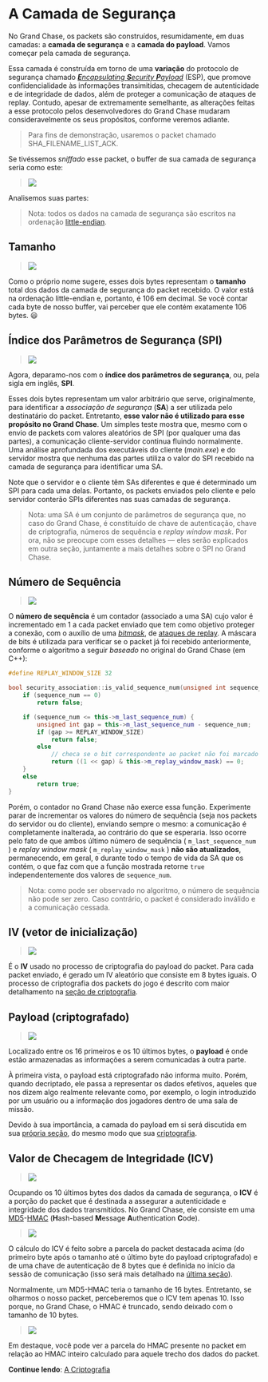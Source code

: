 # **A Camada de Segurança**
No Grand Chase, os packets são construídos, resumidamente, em duas camadas: a **camada de segurança** e a **camada do payload**. Vamos começar pela camada de segurança. 

Essa camada é construída em torno de uma **variação** do protocolo de segurança chamado [_**E**ncapsulating **S**ecurity **P**ayload_](https://pt.wikipedia.org/wiki/IPsec#Encapsulating_Security_Payload_(ESP)) (ESP), que promove confidencialidade às informações transimitidas, checagem de autenticidade e de integridade de dados, além de proteger a comunicação de ataques de replay. Contudo, apesar de extremamente semelhante, as alterações feitas a esse protocolo pelos desenvolvedores do Grand Chase mudaram consideravelmente os seus propósitos, conforme veremos adiante.

> Para fins de demonstração, usaremos o packet chamado SHA_FILENAME_LIST_ACK.

Se tivéssemos _sniffado_ esse packet, o buffer de sua camada de segurança seria como este:

> ![](https://i.imgur.com/GiER0Di.png)

Analisemos suas partes:
> Nota: todos os dados na camada de segurança são escritos na ordenação [little-endian](https://pt.wikipedia.org/wiki/Extremidade_(ordenação)).

## Tamanho
> ![](https://i.imgur.com/juPifVT.png)

Como o próprio nome sugere, esses dois bytes representam o **tamanho** total dos dados da camada de segurança do packet recebido. O valor está na ordenação little-endian e, portanto, é 106 em decimal. Se você contar cada byte de nosso buffer, vai perceber que ele contém exatamente 106 bytes. :smiley:

## Índice dos Parâmetros de Segurança (SPI)
> ![](https://i.imgur.com/9gVzt3M.png)

Agora, deparamo-nos com o **índice dos parâmetros de segurança**, ou, pela sigla em inglês, **SPI**.

Esses dois bytes representam um valor arbitrário que serve, originalmente, para identificar a _associação de segurança_ (**SA**) a ser utilizada pelo destinatário do packet.
Entretanto, **esse valor não é utilizado para esse propósito no Grand Chase**. Um simples teste mostra que, mesmo com o envio de packets com valores aleatórios de SPI (por qualquer uma das partes), a comunicação cliente-servidor continua fluindo normalmente. Uma análise aprofundada dos executáveis do cliente (_main.exe_) e do servidor mostra que nenhuma das partes utiliza o valor do SPI recebido na camada de segurança para identificar uma SA.

Note que o servidor e o cliente têm SAs diferentes e que é determinado um SPI para cada uma delas. Portanto, os packets enviados pelo cliente e pelo servidor conterão SPIs diferentes nas suas camadas de segurança.

> Nota: uma SA é um conjunto de parâmetros de segurança que, no caso do Grand Chase, é constituído de chave de autenticação, chave de criptografia, números de sequência e _replay window mask_. Por ora, não se preocupe com esses detalhes — eles serão explicados em outra seção, juntamente a mais detalhes sobre o SPI no Grand Chase.

## Número de Sequência
> ![](https://i.imgur.com/B9v5VDh.png)

O **número de sequência** é um contador (associado a uma SA) cujo valor é incrementado em 1 a cada packet enviado que tem como objetivo proteger a conexão, com o auxílio de uma [_bitmask_](https://pt.wikipedia.org/wiki/M%C3%A1scara_(computa%C3%A7%C3%A3o)), de [ataques de replay](https://en.wikipedia.org/wiki/Replay_attack). A máscara de bits é utilizada para verificar se o packet já foi recebido anteriormente, conforme o algoritmo a seguir _baseado_ no original do Grand Chase (em C++):

```cpp
#define REPLAY_WINDOW_SIZE 32

bool security_association::is_valid_sequence_num(unsigned int sequence_num) {
    if (sequence_num == 0)
        return false;

    if (sequence_num <= this->m_last_sequence_num) {
        unsigned int gap = this->m_last_sequence_num - sequence_num;
        if (gap >= REPLAY_WINDOW_SIZE)
            return false;
        else
            // checa se o bit correspondente ao packet não foi marcado
            return ((1 << gap) & this->m_replay_window_mask) == 0; 
    }
    else
        return true;
}
```

Porém, o contador no Grand Chase não exerce essa função. Experimente parar de incrementar os valores do número de sequência (seja nos packets do servidor ou do cliente), enviando sempre o mesmo: a comunicação é completamente inalterada, ao contrário do que se esperaria. Isso ocorre pelo fato de que ambos último número de sequência ( `m_last_sequence_num` ) e _replay window mask_ ( `m_replay_window_mask` ) **não são atualizados**, permanecendo, em geral, `0` durante todo o tempo de vida da SA que os contém, o que faz com que a função mostrada retorne `true` independentemente dos valores de `sequence_num`.

> Nota: como pode ser observado no algoritmo, o número de sequência não pode ser zero. Caso contrário, o packet é considerado inválido e a comunicação cessada.

## IV (vetor de inicialização)
> ![](https://i.imgur.com/pUd7n8j.png)

É o **IV** usado no processo de criptografia do payload do packet. Para cada packet enviado, é gerado um IV aleatório que consiste em 8 bytes iguais. O processo de criptografia dos packets do jogo é descrito com maior detalhamento na [seção de criptografia](./A%20Criptografia.md#a-criptografia).

## Payload (criptografado)
> ![](https://i.imgur.com/PEtA9jj.png)

Localizado entre os 16 primeiros e os 10 últimos bytes, o **payload** é onde estão armazenadas as informações a serem comunicadas à outra parte.

À primeira vista, o payload está criptografado não informa muito. Porém, quando decriptado, ele passa a representar os dados efetivos, aqueles que nos dizem algo realmente relevante como, por exemplo, o login introduzido por um usuário ou a informação dos jogadores dentro de uma sala de missão. 

Devido à sua importância, a camada do payload em si será discutida em sua [própria seção](./A%20Camada%20do%20Payload.md#a-camada-do-payload), do mesmo modo que sua [criptografia](./A%20Criptografia.md#a-criptografia).

## Valor de Checagem de Integridade (ICV)
> ![](https://i.imgur.com/iyWTNuP.png)

Ocupando os 10 últimos bytes dos dados da camada de segurança, o **ICV** é a porção do packet que é destinada a assegurar a autenticidade e integridade dos dados transmitidos. No Grand Chase, ele consiste em uma [MD5](https://pt.wikipedia.org/wiki/MD5)-[HMAC](https://pt.wikipedia.org/wiki/HMAC) (**H**ash-based **M**essage **A**uthentication **C**ode).

> ![](https://i.imgur.com/G7wV9BW.png)

O cálculo do ICV é feito sobre a parcela do packet destacada acima (do primeiro byte após o tamanho até o último byte do payload criptografado) e de uma chave de autenticação de 8 bytes que é definida no início da sessão de comunicação (isso será mais detalhado na [última seção](./A%20Configuração%20do%20Protocolo%20de%20Segurança.md#a-configuração-do-protocolo-de-segurança)).

Normalmente, um MD5-HMAC teria o tamanho de 16 bytes. Entretanto, se olharmos o nosso packet, perceberemos que o ICV tem apenas 10. Isso porque, no Grand Chase, o HMAC é truncado, sendo deixado com o tamanho de 10 bytes.
> ![](https://i.imgur.com/uTFcywp.png)

Em destaque, você pode ver a parcela do HMAC presente no packet em relação ao HMAC inteiro calculado para aquele trecho dos dados do packet.

**Continue lendo**: [A Criptografia](./A%20Criptografia.md#a-criptografia)
